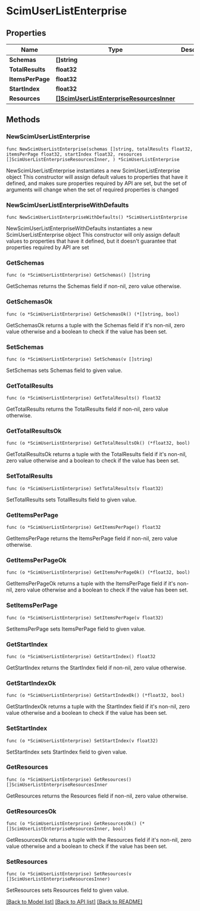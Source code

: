 # ScimUserListEnterprise

## Properties

Name | Type | Description | Notes
------------ | ------------- | ------------- | -------------
**Schemas** | **[]string** |  | 
**TotalResults** | **float32** |  | 
**ItemsPerPage** | **float32** |  | 
**StartIndex** | **float32** |  | 
**Resources** | [**[]ScimUserListEnterpriseResourcesInner**](ScimUserListEnterpriseResourcesInner.md) |  | 

## Methods

### NewScimUserListEnterprise

`func NewScimUserListEnterprise(schemas []string, totalResults float32, itemsPerPage float32, startIndex float32, resources []ScimUserListEnterpriseResourcesInner, ) *ScimUserListEnterprise`

NewScimUserListEnterprise instantiates a new ScimUserListEnterprise object
This constructor will assign default values to properties that have it defined,
and makes sure properties required by API are set, but the set of arguments
will change when the set of required properties is changed

### NewScimUserListEnterpriseWithDefaults

`func NewScimUserListEnterpriseWithDefaults() *ScimUserListEnterprise`

NewScimUserListEnterpriseWithDefaults instantiates a new ScimUserListEnterprise object
This constructor will only assign default values to properties that have it defined,
but it doesn't guarantee that properties required by API are set

### GetSchemas

`func (o *ScimUserListEnterprise) GetSchemas() []string`

GetSchemas returns the Schemas field if non-nil, zero value otherwise.

### GetSchemasOk

`func (o *ScimUserListEnterprise) GetSchemasOk() (*[]string, bool)`

GetSchemasOk returns a tuple with the Schemas field if it's non-nil, zero value otherwise
and a boolean to check if the value has been set.

### SetSchemas

`func (o *ScimUserListEnterprise) SetSchemas(v []string)`

SetSchemas sets Schemas field to given value.


### GetTotalResults

`func (o *ScimUserListEnterprise) GetTotalResults() float32`

GetTotalResults returns the TotalResults field if non-nil, zero value otherwise.

### GetTotalResultsOk

`func (o *ScimUserListEnterprise) GetTotalResultsOk() (*float32, bool)`

GetTotalResultsOk returns a tuple with the TotalResults field if it's non-nil, zero value otherwise
and a boolean to check if the value has been set.

### SetTotalResults

`func (o *ScimUserListEnterprise) SetTotalResults(v float32)`

SetTotalResults sets TotalResults field to given value.


### GetItemsPerPage

`func (o *ScimUserListEnterprise) GetItemsPerPage() float32`

GetItemsPerPage returns the ItemsPerPage field if non-nil, zero value otherwise.

### GetItemsPerPageOk

`func (o *ScimUserListEnterprise) GetItemsPerPageOk() (*float32, bool)`

GetItemsPerPageOk returns a tuple with the ItemsPerPage field if it's non-nil, zero value otherwise
and a boolean to check if the value has been set.

### SetItemsPerPage

`func (o *ScimUserListEnterprise) SetItemsPerPage(v float32)`

SetItemsPerPage sets ItemsPerPage field to given value.


### GetStartIndex

`func (o *ScimUserListEnterprise) GetStartIndex() float32`

GetStartIndex returns the StartIndex field if non-nil, zero value otherwise.

### GetStartIndexOk

`func (o *ScimUserListEnterprise) GetStartIndexOk() (*float32, bool)`

GetStartIndexOk returns a tuple with the StartIndex field if it's non-nil, zero value otherwise
and a boolean to check if the value has been set.

### SetStartIndex

`func (o *ScimUserListEnterprise) SetStartIndex(v float32)`

SetStartIndex sets StartIndex field to given value.


### GetResources

`func (o *ScimUserListEnterprise) GetResources() []ScimUserListEnterpriseResourcesInner`

GetResources returns the Resources field if non-nil, zero value otherwise.

### GetResourcesOk

`func (o *ScimUserListEnterprise) GetResourcesOk() (*[]ScimUserListEnterpriseResourcesInner, bool)`

GetResourcesOk returns a tuple with the Resources field if it's non-nil, zero value otherwise
and a boolean to check if the value has been set.

### SetResources

`func (o *ScimUserListEnterprise) SetResources(v []ScimUserListEnterpriseResourcesInner)`

SetResources sets Resources field to given value.



[[Back to Model list]](../README.md#documentation-for-models) [[Back to API list]](../README.md#documentation-for-api-endpoints) [[Back to README]](../README.md)


